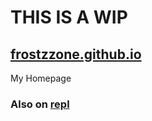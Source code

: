 # THIS IS A WIP
## [frostzzone.github.io](https://frostzzone.github.io)
My Homepage

### Also on [repl](https://frostzzone.repl.co/)